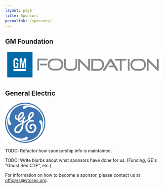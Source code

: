 ```yaml
---
layout: page
title: Sponsors
permalink: /sponsors/
---
```


## GM Foundation
![GM Foundation](/images/sponsor-gm-scaled.gif)

## General Electric
![General Electric](/images/sponsor-ge-scaled.gif)

TODO: Refactor how sponsorship info is maintained.

TODO: Write blurbs about what sponsors have done for us. (Funding, GE's "Ghost Red CTF", etc.)

For information on how to become a sponsor, please contact us at [officers@vtcsec.org](mailto:officers@vtcsec.org).
